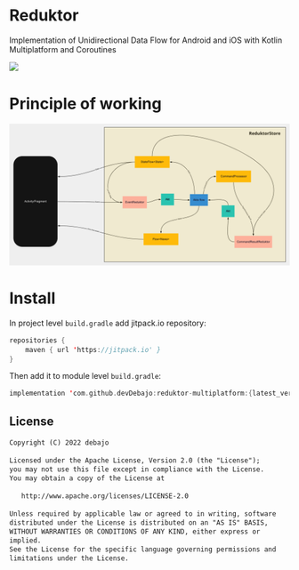 # Reduktor
Implementation of Unidirectional Data Flow for Android and iOS with Kotlin Multiplatform and Coroutines

[![](https://jitpack.io/v/devDebajo/reduktor-multiplatform.svg)](https://jitpack.io/#devDebajo/reduktor-multiplatform)

# Principle of working
<img src="img/Diagram.png" alt="Diagram"/>

# Install

In project level `build.gradle` add jitpack.io repository:
```kotlin
repositories {
    maven { url 'https://jitpack.io' }
}
```

Then add it to module level `build.gradle`:
```kotlin
implementation 'com.github.devDebajo:reduktor-multiplatform:{latest_version}'
```

License
-------

    Copyright (C) 2022 debajo

    Licensed under the Apache License, Version 2.0 (the "License");
    you may not use this file except in compliance with the License.
    You may obtain a copy of the License at

       http://www.apache.org/licenses/LICENSE-2.0

    Unless required by applicable law or agreed to in writing, software
    distributed under the License is distributed on an "AS IS" BASIS,
    WITHOUT WARRANTIES OR CONDITIONS OF ANY KIND, either express or implied.
    See the License for the specific language governing permissions and
    limitations under the License.